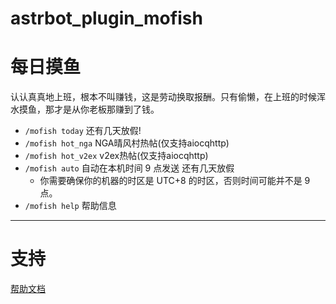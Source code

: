 # astrbot_plugin_mofish

# 每日摸鱼
认认真真地上班，根本不叫赚钱，这是劳动换取报酬。只有偷懒，在上班的时候浑水摸鱼，那才是从你老板那赚到了钱。  

- `/mofish today` 还有几天放假!
- `/mofish hot_nga` NGA晴风村热帖(仅支持aiocqhttp)
- `/mofish hot_v2ex` v2ex热帖(仅支持aiocqhttp)
- `/mofish auto` 自动在本机时间 9 点发送 还有几天放假
  - 你需要确保你的机器的时区是 UTC+8 的时区，否则时间可能并不是 9 点。
- `/mofish help` 帮助信息

--- 
# 支持
[帮助文档](https://astrbot.soulter.top/dev/plugin.html)
